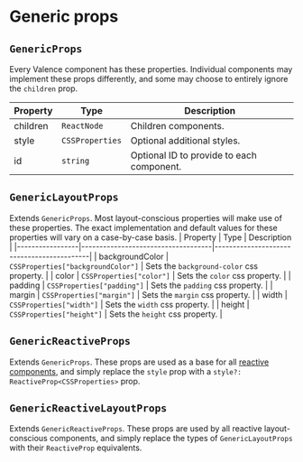 # Generic props

## `GenericProps`
Every Valence component has these properties. Individual components may implement these props differently, and some may choose to entirely ignore the `children` prop.

| Property | Type            | Description                               |
|----------|-----------------|-------------------------------------------|
| children | `ReactNode`     | Children components.                      |
| style    | `CSSProperties` | Optional additional styles.               |
| id       | `string`        | Optional ID to provide to each component. |

## `GenericLayoutProps`
Extends `GenericProps`. Most layout-conscious properties will make use of these properties. The exact implementation and default values for these properties will vary on a case-by-case basis.
| Property        | Type                               | Description                               |
|-----------------|------------------------------------|-------------------------------------------|
| backgroundColor | `CSSProperties["backgroundColor"]` | Sets the `background-color` css property. |
| color          | `CSSProperties["color"]`           | Sets the `color` css property.            |
| padding         | `CSSProperties["padding"]`         | Sets the `padding` css property.          |
| margin          | `CSSProperties["margin"]`          | Sets the `margin` css property.           |
| width           | `CSSProperties["width"]`           | Sets the `width` css property.            |
| height          | `CSSProperties["height"]`          | Sets the `height` css property.           |

## `GenericReactiveProps`
Extends `GenericProps`. These props are used as a base for all [reactive components](./breakpoints.md), and simply replace the `style` prop with a `style?: ReactiveProp<CSSProperties>` prop.

## `GenericReactiveLayoutProps`
Extends `GenericReactiveProps`. These props are used by all reactive layout-conscious components, and simply replace the types of `GenericLayoutProps` with their `ReactiveProp` equivalents.